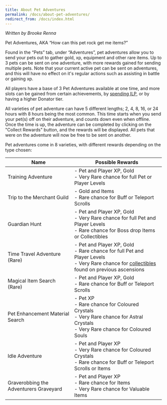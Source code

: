 ```yaml
---
title: About Pet Adventures
permalink: /docs/about-pet-adventures/
redirect_from: /docs/index.html
---
```


_Written by Brooke Renna_

Pet Adventures, AKA “How can this pet rock get me items?”

Found in the “Pets” tab, under “Adventures”, pet adventures allow you to send your pets out to gather gold, xp, equipment and other rare items. Up to 3 pets can be sent on one adventure, with more rewards gained for sending multiple pets. Note that your current active pet can be sent on adventures, and this will have no effect on it's regular actions such as assisting in battle or gaining xp. 

All players have a base of 3 Pet Adventures available at one time, and more slots can be gained from certain achievements, by [spending ILP](https://idle.land/docs/premium-upgrades/), or by having a higher Donator tier. 

All varieties of pet adventure can have 5 different lengths; 2, 4, 8, 16, or 24 hours with 8 hours being the most common. This time starts when you send your pet(s) off on their adventure, and counts down even when offline. Once the time is up, the adventure can be completed by clicking on the "Collect Rewards" button, and the rewards will be displayed. All pets that were on the adventure will now be free to be sent on another.

Pet adventures come in 8 varieties, with different rewards depending on the type chosen:

Name | Possible Rewards
------------ | -------------
Training Adventure |- Pet and Player XP, Gold<br>- Very Rare chance for full Pet or Player Levels
Trip to the Merchant Guild |- Gold and Items<br>- Rare chance for Buff or Teleport Scrolls
Guardian Hunt |- Pet and Player XP, Gold<br>- Very Rare chance for full Pet and Player Levels<br>- Rare chance for Boss drop Items or Collectibles
Time Travel Adventure (Rare) |- Pet and Player XP, Gold<br>- Rare chance for full Pet and Player Levels<br>- Very Rare chance for [collectibles](https://idle.land/docs/collectible-info/) found on previous ascensions
Magical Item Search (Rare) |- Pet and Player XP, Gold<br>- Rare chance for Buff or Teleport Scrolls
Pet Enhancement Material Search |- Pet XP<br>- Rare chance for Coloured Crystals<br>- Very Rare chance for Astral Crystals<br>- Very Rare chance for Coloured Souls
Idle Adventure |- Pet and Player XP<br>- Very Rare chance for Coloured Crystals<br>- Rare chance for Buff or Teleport Scrolls or Items
Graverobbing the Adventurers Graveyard |- Pet and Player XP<br>- Rare chance for Items<br>- Very Rare chance for Valuable Items


